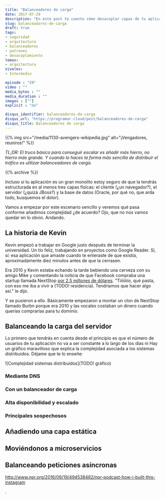 ```yaml
---
title: "Balanceadores de carga"
date: 2017-07-29
description: "En este post te cuento cómo desacoplar capas de tu aplicación y distribuir la carga que reciben los nodos."
slug: balanceadores-de-carga
draft: true
tags:
- seguridad
- arquitectura
- balanceadores
- patrones
- desacoplamiento
temas:
- arquitectura
niveles:
- Intermedio

episode : "29"
video : ""
media_bytes : ""
media_duration : ""
images : [""]
explicit : "no"

disqus_identifier: balanceadores-de-carga
disqus_url: "https://programar.cloud/post/balanceadores-de-carga"
disqus_title: Balanceadores de carga
---
```

{{% img src="/media/1130-avengers-wikipedia.jpg" alt="¡Vengadores, reuniros!" %}}

*TL;DR: El truco básico para conseguir escalar es añadir más hierro, no hierro más grande. Y cuando lo haces la forma más sencilla de distribuir el tráfico es utilizar balanceadores de carga.*

{{% archive %}}

Incluso si tu aplicación es un gran monolito estoy seguro de que la tendrás estructurada en al menos tres capas físicas: el cliente (¿un navegador?), el servidor (¿quizá JBoss?) y la base de datos (Oracle, por qué no, que arda todo, busquemos el dolor).

Vamos a empezar por este escenario sencillo y veremos qué pasa conforme añadimos complejidad ¿de acuerdo? Ojo, que no nos vamos quedar en lo obvio. Andando.<!--more-->

## La historia de Kevin

Kevin empezó a trabajar en Google justo después de terminar la universidad. Un tío feliz, trabajando en proyectos como Google Reader. Sí, sí: esa aplicación que amaste cuando te enteraste de que existía, aproximadamente diez minutos antes de que la cerrasen.

Era 2010 y Kevin estaba echando la tarde bebiendo una cerveza con su amigo Mike y comentando la noticia de que Facebook compraba una startup llamada NextStop [por 2.5 millones de dólares](https://www.quora.com/How-much-did-Facebook-pay-to-acquire-NextStop). "Tiiiiiiiío, qué pasta, con eso me iba a vivir a (TODO! residencia). Tendríamos que hacer algo así." le dijo.

Y se pusieron a ello. Básicamente empezaron a montar un clon de NextStop llamado Burbn porque era 2010 y las vocales costaban un dinero cuando querías comprarlas para tu dominio.

## Balanceando la carga del servidor

Lo primero que tendrás en cuenta desde el principio es que el número de usuarios de tu aplicación no va a ser constante a lo largo de los días ni Hay un gráfico maravilloso que explica la complejidad asociada a los sistemas distribuidos. Déjame que te lo enseñe:

![Complejidad sistemas distribuídos](TODO! gráfico)

### Mediante DNS
### Con un balanceador de carga
### Alta disponibilidad y escalado
### Principales sospechosos

## Añadiendo una capa estática

## Moviéndonos a microservicios

## Balanceando peticiones asíncronas







http://www.npr.org/2016/09/19/494538482/npr-podcast-how-i-built-this-instagram




.
